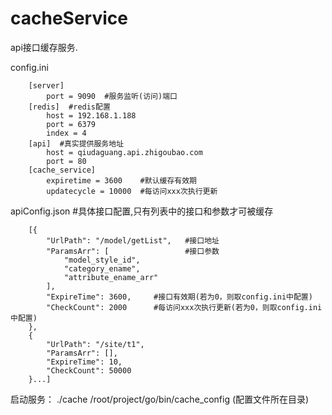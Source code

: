 # cacheService
api接口缓存服务.

config.ini

		[server]
			port = 9090  #服务监听(访问)端口
		[redis]  #redis配置
			host = 192.168.1.188
			port = 6379
			index = 4
		[api]  #真实提供服务地址
			host = qiudaguang.api.zhigoubao.com
			port = 80
		[cache_service]
			expiretime = 3600    #默认缓存有效期
			updatecycle = 10000  #每访问xxx次执行更新

apiConfig.json  #具体接口配置,只有列表中的接口和参数才可被缓存

		[{
			"UrlPath": "/model/getList",   #接口地址
			"ParamsArr": [                 #接口参数
				"model_style_id",
				"category_ename",
				"attribute_ename_arr"
			],
			"ExpireTime": 3600,     #接口有效期(若为0，则取config.ini中配置)
			"CheckCount": 2000      #每访问xxx次执行更新(若为0，则取config.ini中配置)
		},
		{
			"UrlPath": "/site/t1",
			"ParamsArr": [],
			"ExpireTime": 10,
			"CheckCount": 50000
		}...]

启动服务：
	./cache /root/project/go/bin/cache_config (配置文件所在目录)
